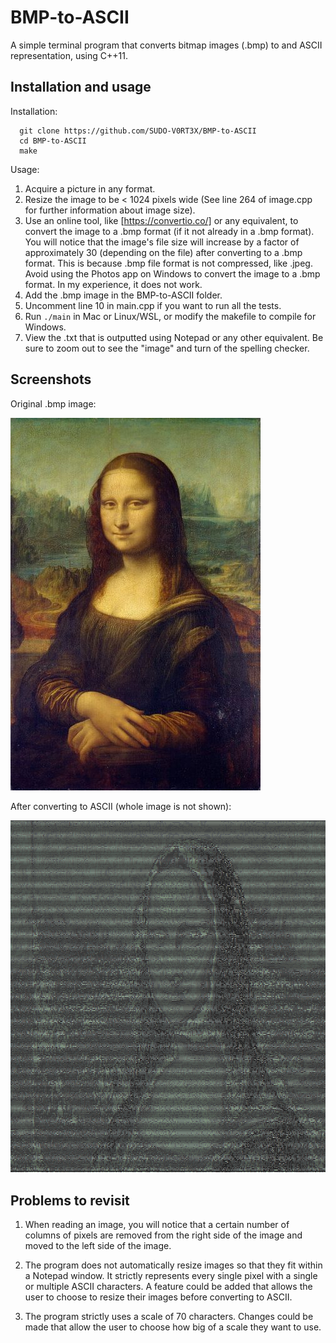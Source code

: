 
# BMP-to-ASCII

A simple terminal program that converts bitmap images (.bmp) to and ASCII representation, using C++11.


## Installation and usage
Installation:
```
  git clone https://github.com/SUDO-V0RT3X/BMP-to-ASCII
  cd BMP-to-ASCII
  make
```

Usage:
1. Acquire a picture in any format.
2. Resize the image to be < 1024 pixels wide (See line 264 of image.cpp for further information about image size).
3. Use an online tool, like [https://convertio.co/] or any equivalent, to convert the image to a .bmp format (if it not already in a .bmp format). You will notice that the image's file size will increase by a factor of approximately 30 (depending on the file) after converting to a .bmp format. This is because .bmp file format is not compressed, like .jpeg. Avoid using the Photos app on Windows to convert the image to a .bmp format. In my experience, it does not work.
4. Add the .bmp image in the BMP-to-ASCII folder. 
5. Uncomment line 10 in main.cpp if you want to run all the tests.
6. Run ```./main``` in Mac or Linux/WSL, or modify the makefile to compile for Windows.
7. View the .txt that is outputted using Notepad or any other equivalent. Be sure to zoom out to see the "image" and turn of the spelling checker.
    

## Screenshots

Original .bmp image:

![Before](https://raw.githubusercontent.com/SUDO-V0RT3X/BMP-to-ASCII/refs/heads/main/example.bmp)

After converting to ASCII (whole image is not shown):

![After](https://raw.githubusercontent.com/SUDO-V0RT3X/BMP-to-ASCII/refs/heads/main/screenshot.png)


## Problems to revisit

1.  When reading an image, you will notice that a certain number of columns of pixels are removed from the right side of the image and moved to the left side of the image.

2. The program does not automatically resize images so that they fit within a Notepad window. It strictly represents every single pixel with a single or multiple ASCII characters. A feature could be added that allows the user to choose to resize their images before converting to ASCII.

3. The program strictly uses a scale of 70 characters. Changes could be made that allow the user to choose how big of a scale they want to use.